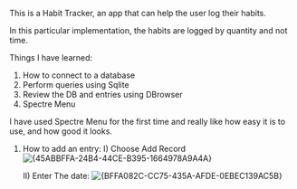 This is a Habit Tracker, an app that can help the user log their habits.

In this particular implementation, the habits are logged by quantity and not time.

Things I have learned:
1) How to connect to a database
2) Perform queries using Sqlite
3) Review the DB and entries using DBrowser
4) Spectre Menu

I have used Spectre Menu for the first time and really like how easy it is to use, and how good it looks.


1) How to add an entry:
   I) Choose Add Record ![{45ABBFFA-24B4-44CE-B395-1664978A9A4A}](https://github.com/user-attachments/assets/85515b2d-2fe5-43d4-831e-9a68000d809e)
   
   II) Enter The date: ![{BFFA082C-CC75-435A-AFDE-0EBEC139AC5B}](https://github.com/user-attachments/assets/4bffb27a-3570-4507-8dd9-b9a68e51b4f0)
